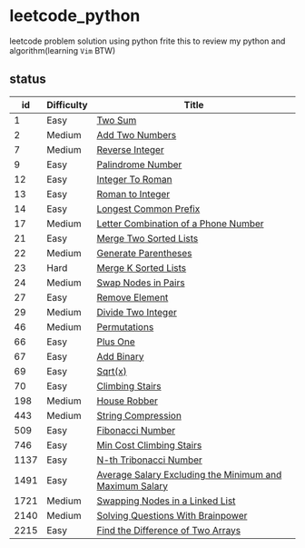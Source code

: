 # leetcode_python
leetcode problem solution using python
frite this to review my python and algorithm(learning `Vim` BTW)
## status
| id   | Difficulty | Title                                                                                                                    |
| ---- | ---------- | ------------------------------------------------------------------------------------------------------------------------ |
| 1    | Easy       | [Two Sum](easy/1.twoSum.py)                                                                                              |
| 2    | Medium     | [Add Two Numbers](medium/2.AddTwoNumber.py)                                                                              |
| 7    | Medium     | [Reverse Integer](medium/7.ReverseInteger.py)                                                                            |
| 9    | Easy       | [Palindrome Number](easy/9.PalindromeNumber.py)                                                                          |
| 12   | Easy       | [Integer To Roman](medium/12.IntegerToRoman.py)
| 13   | Easy       | [Roman to Integer](easy/13.RomanToInteger.py)                                                                            |
| 14   | Easy       | [Longest Common Prefix](easy/14.LongestCommonPrefix.py)                                                                  |
| 17   | Medium     | [Letter Combination of a Phone Number](medium/17.LetterCombinationsOfaPhoneNumber.py)                                    |
| 21   | Easy       | [Merge Two Sorted Lists](easy/21.MergeTwoSortedLists.py)                                                                 |
| 22   | Medium     | [Generate Parentheses](medium/22.GenerateParentheses.py)                                                                 |
| 23   | Hard       | [Merge K Sorted Lists](hard/23.MergeKSortedList.py)                                                                      |
| 24   | Medium     | [Swap Nodes in Pairs](medium/24.SwapNodesInPairs.py) 
| 27   | Easy       | [Remove Element](easy/27.RemoveElement.py) |
| 29   | Medium     | [Divide Two Integer](medium/29.DivideTwoIntegers.py)                                                                     |
| 46   | Medium     | [Permutations](medium/46.Permutations.py)                                                                                |
| 66   | Easy       | [Plus One](easy/66.PlusOne.py)                                                                                           |
| 67   | Easy       | [Add Binary](easy/67.AddBinary.py)                                                                                       |
| 69   | Easy       | [Sqrt(x)](easy/69.Sqrt-x.py)                                                                                             |
| 70   | Easy       | [Climbing Stairs](easy/70.ClimbingStairs.py)                                                                             |
| 198  | Medium     | [House Robber](medium/198.HouseRobber.py)                                                                                |
| 443  | Medium     | [String Compression](medium/443.StringCompression.py)                                                                    |
| 509  | Easy       | [Fibonacci Number](easy/509.FibonacciNumber.py)                                                                          |
| 746  | Easy       | [Min Cost Climbing Stairs](easy/746.MinCostClimbingStairs.py)                                                            |
| 1137 | Easy       | [N-th Tribonacci Number](easy/1137.NthTribonacciNumber.py)                                                               |
| 1491 | Easy       | [Average Salary Excluding the Minimum and Maximum Salary](easy/1491.AverageSalaryExcludingtheMinimumandMaximumSalary.py) |
| 1721 | Medium     | [Swapping Nodes in a Linked List](medium/1721.SwappingNodesInALinkedList.py)                                             |
| 2140 | Medium     | [Solving Questions With Brainpower](medium/2140.SolvingQuestionsWithBrainPower.py)                                       |
| 2215 | Easy       | [Find the Difference of Two Arrays](easy/2215.FindTheDifferenceOfTwoArrays.py)                                           |
